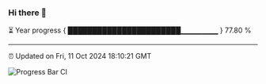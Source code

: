 ### Hi there 👋

⏳ Year progress { ███████████████████████▁▁▁▁▁▁▁ } 77.80 %

---

⏰ Updated on Fri, 11 Oct 2024 18:10:21 GMT

![Progress Bar CI](https://github.com/liununu/liununu/workflows/Progress%20Bar%20CI/badge.svg)

